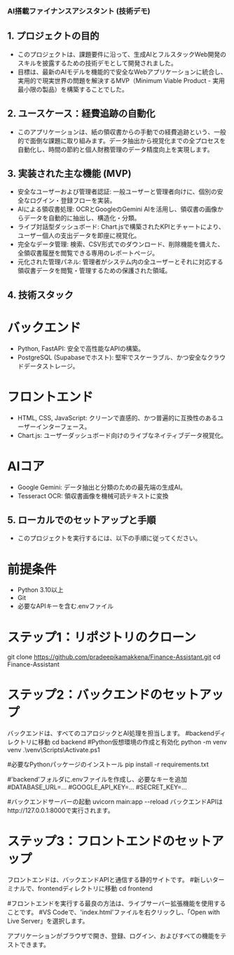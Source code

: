 ### AI搭載ファイナンスアシスタント (技術デモ)
## 1. プロジェクトの目的
- このプロジェクトは、課題要件に沿って、生成AIとフルスタックWeb開発のスキルを披露するための技術デモとして開発されました。
- 目標は、最新のAIモデルを機能的で安全なWebアプリケーションに統合し、実用的で現実世界の問題を解決するMVP（Minimum Viable Product - 実用最小限の製品）を構築することでした。
## 2. ユースケース：経費追跡の自動化
- このアプリケーションは、紙の領収書からの手動での経費追跡という、一般的で面倒な課題に取り組みます。データ抽出から視覚化までの全プロセスを自動化し、時間の節約と個人財務管理のデータ精度向上を実現します。
## 3. 実装された主な機能 (MVP)
- 安全なユーザーおよび管理者認証: 一般ユーザーと管理者向けに、個別の安全なログイン・登録フローを実装。
- AIによる領収書処理: OCRとGoogleのGemini AIを活用し、領収書の画像からデータを自動的に抽出し、構造化・分類。
- ライブ対話型ダッシュボード: Chart.jsで構築されたKPIとチャートにより、ユーザー個人の支出データを即座に視覚化。
- 完全なデータ管理: 検索、CSV形式でのダウンロード、削除機能を備えた、全領収書履歴を閲覧できる専用のレポートページ。
- 元化された管理パネル: 管理者がシステム内の全ユーザーとそれに対応する領収書データを閲覧・管理するための保護された領域。
## 4. 技術スタック 
# バックエンド
- Python, FastAPI: 安全で高性能なAPIの構築。
- PostgreSQL (Supabaseでホスト): 堅牢でスケーラブル、かつ安全なクラウドデータストレージ。
# フロントエンド
- HTML, CSS, JavaScript: クリーンで直感的、かつ普遍的に互換性のあるユーザーインターフェース。
- Chart.js: ユーザーダッシュボード向けのライブなネイティブデータ視覚化。
# AIコア
- Google Gemini: データ抽出と分類のための最先端の生成AI。
- Tesseract OCR: 領収書画像を機械可読テキストに変換
## 5. ローカルでのセットアップと手順
- このプロジェクトを実行するには、以下の手順に従ってください。
# 前提条件
- Python 3.10以上
- Git
- 必要なAPIキーを含む.envファイル

# ステップ1：リポジトリのクローン
git clone https://github.com/pradeepikamakkena/Finance-Assistant.git
cd Finance-Assistant

# ステップ2：バックエンドのセットアップ
バックエンドは、すべてのコアロジックとAI処理を担当します。
#backendディレクトリに移動
cd backend
#Python仮想環境の作成と有効化
python -m venv venv
.\venv\Scripts\Activate.ps1

#必要なPythonパッケージのインストール
pip install -r requirements.txt

#'backend'フォルダに.envファイルを作成し、必要なキーを追加
#DATABASE_URL=...
#GOOGLE_API_KEY=...
#SECRET_KEY=...

#バックエンドサーバーの起動
uvicorn main:app --reload
バックエンドAPIはhttp://127.0.0.1:8000で実行されます。

# ステップ3：フロントエンドのセットアップ
フロントエンドは、バックエンドAPIと通信する静的サイトです。
#新しいターミナルで、frontendディレクトリに移動
cd frontend

#フロントエンドを実行する最良の方法は、ライブサーバー拡張機能を使用することです。
#VS Codeで、'index.html'ファイルを右クリックし、「Open with Live Server」を選択します。

アプリケーションがブラウザで開き、登録、ログイン、およびすべての機能をテストできます。
